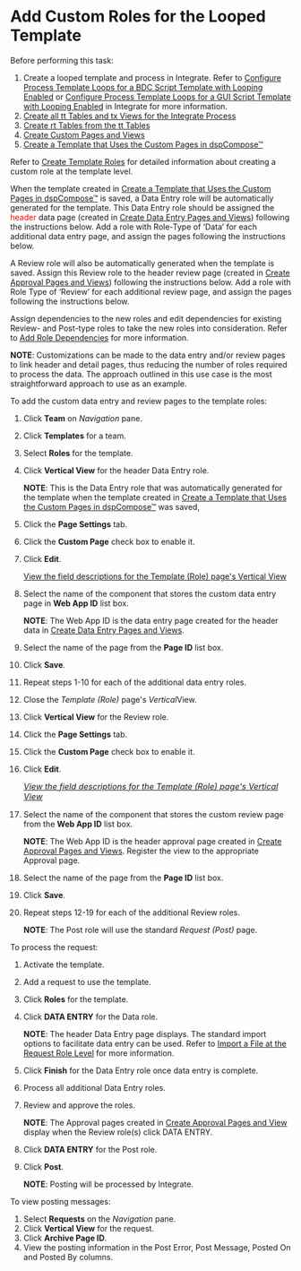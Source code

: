 # Add Custom Roles for the Looped Template

Before performing this task:

1.  Create a looped template and process in Integrate. Refer to
    [Configure Process Template Loops for a BDC Script Template with
    Looping
    Enabled](../../../Platform/Integrate/Use_Cases/ConfigureProcTempLoopsBDCLoopEn.htm)
    or [Configure Process Template Loops for a GUI Script Template with
    Looping
    Enabled](../../../Platform/Integrate/Use_Cases/ConfigureProcTemplLoopsGUILoopgEn.htm)
    in Integrate for more information.
2.  [Create all tt Tables and tx Views for the Integrate
    Process](Create_All_tt_Tables_and_tx_Views_for_the_Integrate_Process.htm)
3.  [Create rt Tables from the tt
    Tables](Create_rt_Tables_from_the_tt_Tables.htm)
4.  [Create Custom Pages and Views](Create_Custom_Pages_and_Views.htm)
5.  [Create a Template that Uses the Custom Pages in
    dspCompose™](Create_a_Template_that_uses_the_Custom_Pages.htm)

Refer to [Create Template Roles](Create_Template_Roles.htm) for detailed
information about creating a custom role at the template level.

When the template created in [Create a Template that Uses the Custom
Pages in
dspCompose™](Use_the_Custom_Pages_in_dspCompose_for_the_BAPI_Process.htm)
is saved, a Data Entry role will be automatically generated for the
template. This Data Entry role should be assigned the
<span class="underline"><span style="color: #ff0000;">header</span></span>
data page (created in [Create Data Entry Pages and
Views](Create_Custom_Pages_and_Views.htm#Create_Data_Entry_Pages_and_Views))
following the instructions below. Add a role with Role-Type of ‘Data’
for each additional data entry page, and assign the pages following the
instructions below.

A Review role will also be automatically generated when the template is
saved. Assign this Review role to the header review page (created in
[Create Approval Pages and
Views](Create_Custom_Pages_and_Views.htm#Create_Approval_Pages_and_Views))
following the instructions below. Add a role with Role Type of ‘Review’
for each additional review page, and assign the pages following the
instructions below.

Assign dependencies to the new roles and edit dependencies for existing
Review- and Post-type roles to take the new roles into consideration.
Refer to [Add Role Dependencies](Add_Role_Dependencies.htm) for more
information.

**NOTE**: Customizations can be made to the data entry and/or review
pages to link header and detail pages, thus reducing the number of roles
required to process the data. The approach outlined in this use case is
the most straightforward approach to use as an example.

To add the custom data entry and review pages to the template roles:

1.  Click <span style="font-weight: bold;">Team</span> on
    <span style="font-style: italic;">Navigation</span> pane.

2.  Click <span style="font-weight: bold;">Templates</span> for a team.

3.  Select **Roles** for the template.

4.  Click **Vertical View** for the header Data Entry role.
    
    <span style="font-weight: bold;">NOTE</span>: This is the Data Entry
    role that was automatically generated for the template when the
    template created in [Create a Template that Uses the Custom Pages in
    dspCompose™](Create_a_Template_that_uses_the_Custom_Pages.htm) was
    saved,

5.  Click the **Page Settings** tab.

6.  Click the **Custom Page** check box to enable it.

7.  Click **Edit**.
    
    [View the field descriptions for the Template (Role) page's Vertical
    View](../Page_Desc/Template_Role_H.htm)

8.  Select the name of the component that stores the custom data entry
    page in **Web App ID** list box.
    
    **NOTE**: The Web App ID is the data entry page created for the
    header data in [Create Data Entry Pages and
    Views](Create_Custom_Pages_and_Views.htm#Create_Data_Entry_Pages_and_Views).

9.  Select the name of the page from the **Page ID** list box.

10. Click **Save**.

11. Repeat steps 1-10 for each of the additional data entry roles.

12. Close the *Template (Role)* page's
    <span style="font-style: italic;">Vertical</span><span>View</span>.

13. Click **Vertical View** for the Review role.

14. Click the **Page Settings** tab.

15. Click the **Custom Page** check box to enable it.

16. Click **Edit**.
    
    <span style="font-size: 11pt;">*[View the field descriptions for the
    Template (Role) page's Vertical
    View](../Page_Desc/Template_Role_H.htm)*</span>

17. Select the name of the component that stores the custom review page
    from the **Web App ID** list box.
    
    **NOTE**: The Web App ID is the header approval page created in
    [Create Approval Pages and
    Views](Create_Custom_Pages_and_Views.htm#Create_Approval_Pages_and_Views).
    Register the view to the appropriate Approval page.

18. Select the name of the page from the **Page ID** list box.

19. Click **Save**.

20. Repeat steps 12-19 for each of the additional Review roles.
    
    **NOTE**: The Post role will use the standard *Request (Post)* page.

To process the request:

1.  Activate the template.

2.  Add a request to use the template.

3.  Click **Roles** for the template.

4.  Click **DATA ENTRY** for the Data role.
    
    **NOTE**: The header Data Entry page displays. The standard import
    options to facilitate data entry can be used. Refer to [Import a
    File at the Request Role
    Level](Import_a_File_at_the_Request%20Role_Level.htm) for more
    information.

5.  Click **Finish** for the Data Entry role once data entry is
    complete.

6.  Process all additional Data Entry roles.

7.  Review and approve the roles.
    
    **NOTE**: The Approval pages created in [Create Approval Pages and
    View](Create_Custom_Pages_and_Views.htm#Create_Approval_Pages_and_Views)
    display when the Review role(s) click DATA ENTRY.

8.  Click **DATA ENTRY** for the Post role.

9.  Click **Post**.
    
    **NOTE**: Posting will be processed by Integrate.

To view posting messages:

1.  Select **Requests** on the *Navigation
    <span style="font-style: normal;">pane</span>*.
2.  Click **Vertical View** for the request.
3.  Click **Archive Page ID**.
4.  View the posting information in the Post Error, Post Message, Posted
    On and Posted By columns.
